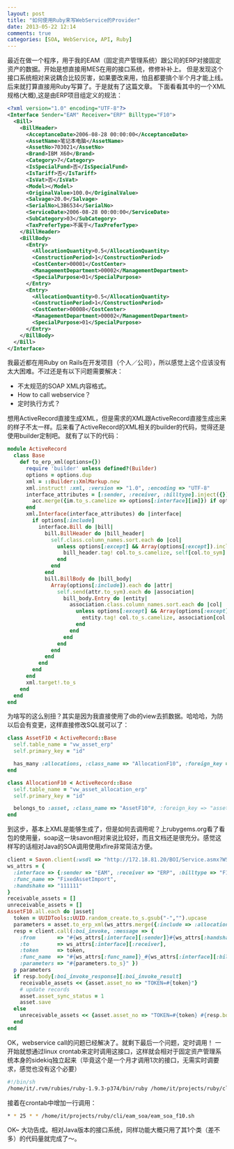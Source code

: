 ```yaml
---
layout: post
title: "如何使用Ruby来写WebService的Provider"
date: 2013-05-22 12:14
comments: true
categories: [SOA, WebService, API, Ruby]
---
```


最近在做一个程序，用于我的EAM（固定资产管理系统）跟公司的ERP对接固定资产的数据。开始是想直接用MES在用的接口系统，修修补补上。
但是发现这个接口系统相对来说耦合比较厉害，如果要改来用，怕且都要搞个半个月才能上线。
后来就打算直接用Ruby写算了。于是就有了这篇文章。
下面看看其中的一个XML规格(大概),这是由ERP项目组定义的规法：

``` xml 资产导入
<?xml version="1.0" encoding="UTF-8"?>
<Interface Sender="EAM" Receiver="ERP" Billtype="F10">
  <Bill>
    <BillHeader>
      <AcceptanceDate>2006-08-28 00:00:00</AcceptanceDate>
      <AssetName>笔记本电脑</AssetName>
      <AssetNo>703021</AssetNo>
      <Brand>IBM X60</Brand>
      <Category>7</Category>
      <IsSpecialFund>否</IsSpecialFund>
      <IsTariff>否</IsTariff>
      <IsVat>否</IsVat>
      <Model></Model>
      <OriginalValue>100.0</OriginalValue>
      <Salvage>20.0</Salvage>
      <SerialNo>L3B6534</SerialNo>
      <ServiceDate>2006-08-28 00:00:00</ServiceDate>
      <SubCategory>03</SubCategory>
      <TaxPreferType>不属于</TaxPreferType>
    </BillHeader>
    <BillBody>
      <Entry>
        <AllocationQuantity>0.5</AllocationQuantity>
        <ConstructionPeriod>1</ConstructionPeriod>
        <CostCenter>00001</CostCenter>
        <ManagementDepartment>00002</ManagementDepartment>
        <SpecialPurpose>01</SpecialPurpose>
      </Entry>
      <Entry>
        <AllocationQuantity>0.5</AllocationQuantity>
        <ConstructionPeriod>1</ConstructionPeriod>
        <CostCenter>00008</CostCenter>
        <ManagementDepartment>00002</ManagementDepartment>
        <SpecialPurpose>01</SpecialPurpose>
      </Entry>
    </BillBody>
  </Bill>
</Interface>
```

我最近都在用Ruby on Rails在开发项目（个人／公司），所以感觉上这个应该没有太大困难。不过还是有以下问题需要解决：

* 不太规范的SOAP XML内容格式。
* How to call webservice？
* 定时执行方式？

想用ActiveRecord直接生成XML，但是需求的XML跟ActiveRecord直接生成出来的样子不太一样。后来看了ActiveRecord的XML相关的builder的代码，觉得还是使用builder定制吧。
就有了以下的代码：

``` ruby ActiveRecord::Base#to_erp_xml
module ActiveRecord
  class Base
    def to_erp_xml(options={})
      require 'builder' unless defined?(Builder)
      options = options.dup
      xml = ::Builder::XmlMarkup.new
      xml.instruct! :xml, :version => "1.0", :encoding => "UTF-8"
      interface_attributes = [:sender, :receiver, :billtype].inject({}) do |acc, im| 
        acc.merge({im.to_s.camelize => options[:interface][im]}) if options[:interface][im]
      end
      xml.Interface(interface_attributes) do |interface|
        if options[:include]
          interface.Bill do |bill|
            bill.BillHeader do |bill_header|
              self.class.column_names.sort.each do |col|
                unless options[:except] && Array(options[:except]).include?(col.to_sym)
                  bill_header.tag! col.to_s.camelize, self[col.to_sym]
                end
              end
            end
            bill.BillBody do |bill_body|
              Array(options[:include]).each do |attr|
                self.send(attr.to_sym).each do |association|
                  bill_body.Entry do |entity|
                    association.class.column_names.sort.each do |col| 
                      unless options[:except] && Array(options[:except]).include?(col.to_sym)
                        entity.tag! col.to_s.camelize, association[col.to_sym]
                      end
                    end
                  end
                end
              end
            end
          end
        end
      end
      xml.target!.to_s
    end
  end
end
```

为啥写的这么别扭？其实是因为我直接使用了db的view去抓数据。哈哈哈，为防以后会有变更，这样直接修改SQL就可以了：

``` ruby AssetF10&AllocationF10
class AssetF10 < ActiveRecord::Base
  self.table_name = "vw_asset_erp"
  self.primary_key = "id"

  has_many :allocations, :class_name => "AllocationF10", :foreign_key => "asset_id"
end

class AllocationF10 < ActiveRecord::Base
  self.table_name = "vw_asset_allocation_erp"
  self.primary_key = "id"

  belongs_to :asset, :class_name => "AssetF10"#, :foreign_key => "asset_id"
end
```

到这步，基本上XML是能够生成了，但是如何去调用呢？上rubygems.org看了看包的使用量，soap这一块savon相对来说比较好，而且文档还是很充分。感觉这样写的话相对Java的SOA调用使用xfire非常简洁方便。

``` ruby Savon.client
client = Savon.client(:wsdl => "http://172.18.81.20/BOI/Service.asmx?WSDL")
ws_attrs = {
  :interface => {:sender => "EAM", :receiver => "ERP", :billtype => "F10"},
  :func_name => "FixedAssetImport",
  :handshake => "111111"
}
receivable_assets = []
unreceivable_assets = []
AssetF10.all.each do |asset|
  token = UUIDTools::UUID.random_create.to_s.gsub("-","").upcase
  parameters = asset.to_erp_xml(ws_attrs.merge({:include => :allocations, :except => [:id, :asset_sync_status, :asset_id]}))
  resp = client.call(:boi_invoke, :message => {
    :from       => "#{ws_attrs[:interface][:sender]}#{ws_attrs[:handshake]}", 
    :to         => ws_attrs[:interface][:receiver], 
    :token      => token,
    :func_name  => "#{ws_attrs[:func_name]}_#{ws_attrs[:interface][:billtype]}", 
    :parameters => "#{parameters.to_s}" })
  p parameters 
  if resp.body[:boi_invoke_response][:boi_invoke_result]
    receivable_assets << {asset.asset_no => "TOKEN=#{token}"}
    # update records
    asset.asset_sync_status = 1
    asset.save
  else
    unreceivable_assets << {asset.asset_no => "TOKEN=#{token} #{resp.body[:boi_invoke_response][:result]}"}
  end
end
```
OK，webservice call的问题已经解决了。就剩下最后一个问题，定时调用！
一开始就想通过linux crontab来定时调用这接口，这样就会相对于固定资产管理系统本身的sidekiq独立起来（毕竟这个是一个月才调用1次的接口，无需实时调要求，感觉也没有这个必要）

``` bash eam_soa_f10.sh
#!/bin/sh
/home/it/.rvm/rubies/ruby-1.9.3-p374/bin/ruby /home/it/projects/ruby/cli/eam_soa/eam_soa_f10.rb >> /home/it/projects/ruby/cli/eam_soa/eam_soa_f10.log 2>&1
```

接着在crontab中增加一行调用：

``` bash crontab
* * 25 * * /home/it/projects/ruby/cli/eam_soa/eam_soa_f10.sh
```

OK~ 大功告成。相对Java版本的接口系统，同样功能大概只用了其1个类（差不多）的代码量就完成了～。

